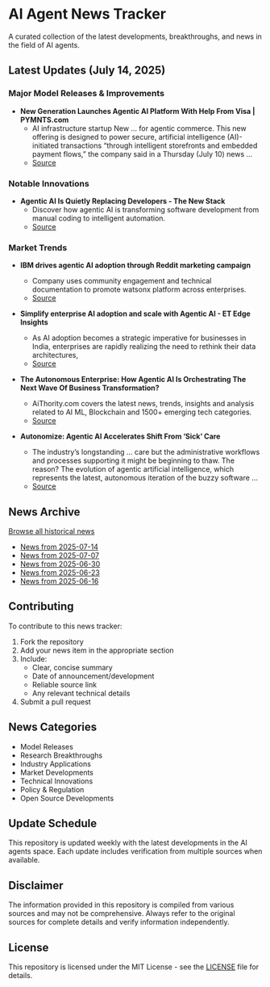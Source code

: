 # AI Agent News Tracker

A curated collection of the latest developments, breakthroughs, and news in the field of AI agents.

## Latest Updates (July 14, 2025)


### Major Model Releases & Improvements

- **New Generation Launches Agentic AI Platform With Help From Visa | PYMNTS.com**
  - AI infrastructure startup New ... for agentic commerce. This new offering is designed to power secure, artificial intelligence (AI)-initiated transactions “through intelligent storefronts and embedded payment flows,” the company said in a Thursday (July 10) news ...
  - [Source](https://www.pymnts.com/artificial-intelligence-2/2025/new-generation-launches-agentic-ai-platform-with-help-from-visa/)

### Notable Innovations

- **Agentic AI Is Quietly Replacing Developers - The New Stack**
  - Discover how agentic AI is transforming software development from manual coding to intelligent automation.
  - [Source](https://thenewstack.io/agentic-ai-is-quietly-replacing-developers/)

### Market Trends

- **IBM drives agentic AI adoption through Reddit marketing campaign**
  - Company uses community engagement and technical documentation to promote watsonx platform across enterprises.
  - [Source](https://ppc.land/ibm-drives-agentic-ai-adoption-through-reddit-marketing-campaign/)

- **Simplify enterprise AI adoption and scale with Agentic AI - ET Edge Insights**
  - As AI adoption becomes a strategic imperative for businesses in India, enterprises are rapidly realizing the need to rethink their data architectures,
  - [Source](https://etedge-insights.com/resources/brands-speak/simplify-enterprise-ai-adoption-and-scale-with-agentic-ai/)

- **The Autonomous Enterprise: How Agentic AI Is Orchestrating The Next Wave Of Business Transformation?**
  - AiThority.com covers the latest news, trends, insights and analysis related to AI ML, Blockchain and 1500+ emerging tech categories.
  - [Source](https://aithority.com/machine-learning/the-autonomous-enterprise-how-agentic-ai-is-orchestrating-the-next-wave-of-business-transformation/)

- **Autonomize: Agentic AI Accelerates Shift From ‘Sick’ Care**
  - The industry’s longstanding ... care but the administrative workflows and processes supporting it might be beginning to thaw. The reason? The evolution of agentic artificial intelligence, which represents the latest, autonomous iteration of the buzzy software ...
  - [Source](https://www.pymnts.com/news/artificial-intelligence/2025/autonomize-says-agentic-ai-accelerates-shift-from-sick-care-to-healthcares-true-potential/)

## News Archive

[Browse all historical news](./history/)

- [News from 2025-07-14](./history/2025-07-14_news.md)
- [News from 2025-07-07](./history/2025-07-07_news.md)
- [News from 2025-06-30](./history/2025-06-30_news.md)
- [News from 2025-06-23](./history/2025-06-23_news.md)
- [News from 2025-06-16](./history/2025-06-16_news.md)


## Contributing

To contribute to this news tracker:

1. Fork the repository
2. Add your news item in the appropriate section
3. Include:
   - Clear, concise summary
   - Date of announcement/development
   - Reliable source link
   - Any relevant technical details
4. Submit a pull request

## News Categories

- Model Releases
- Research Breakthroughs
- Industry Applications
- Market Developments
- Technical Innovations
- Policy & Regulation
- Open Source Developments

## Update Schedule

This repository is updated weekly with the latest developments in the AI agents space. Each update includes verification from multiple sources when available.

## Disclaimer

The information provided in this repository is compiled from various sources and may not be comprehensive. Always refer to the original sources for complete details and verify information independently.

## License

This repository is licensed under the MIT License - see the [LICENSE](LICENSE) file for details.
